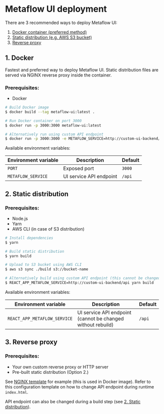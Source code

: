 # Metaflow UI deployment

There are 3 recommended ways to deploy Metaflow UI:

1. [Docker container (preferred method)](#1-docker)
2. [Static distribution (e.g. AWS S3 bucket)](#2-static-distribution)
3. [Reverse proxy](#3-reverse-proxy)

## 1. Docker

Fastest and preferred way to deploy Metaflow UI.
Static distribution files are served via NGINX reverse proxy inside the container.

### Prerequisites:

- Docker

```sh
# Build Docker image
$ docker build --tag metaflow-ui:latest .

# Run Docker container on port 3000
$ docker run -p 3000:3000 metaflow-ui:latest
```

```sh
# Alternatively run using custom API endpoint
$ docker run -p 3000:3000 -e METAFLOW_SERVICE=http://custom-ui-backend/api metaflow-ui:latest
```

Available environment variables:

| Environment variable | Description             | Default |
| -------------------- | ----------------------- | ------- |
| `PORT`               | Exposed port            | `3000`  |
| `METAFLOW_SERVICE`   | UI service API endpoint | `/api`  |

## 2. Static distribution

### Prerequisites:

- Node.js
- Yarn
- AWS CLI (in case of S3 distribution)

```sh
# Install dependencies
$ yarn

# Build static distribution
$ yarn build

# Upload to S3 bucket using AWS CLI
$ aws s3 sync ./build s3://bucket-name
```

```sh
# Alternatively build using custom API endpoint (this cannot be changed without rebuild)
$ REACT_APP_METAFLOW_SERVICE=http://custom-ui-backend/api yarn build
```

Available environment variables:

| Environment variable         | Description                                                 | Default |
| ---------------------------- | ----------------------------------------------------------- | ------- |
| `REACT_APP_METAFLOW_SERVICE` | UI service API endpoint (cannot be changed without rebuild) | `/api`  |

## 3. Reverse proxy

### Prerequisites:

- Your own custom reverse proxy or HTTP server
- Pre-built static distribution (Option 2.)

See [NGINX template](../nginx.conf.template) for example (this is used in Docker image).
Refer to this configuration template on how to change API endpoint during runtime `index.html`.

API endpoint can also be changed during a build step (see [2. Static distribution](#2-static-distribution)).
